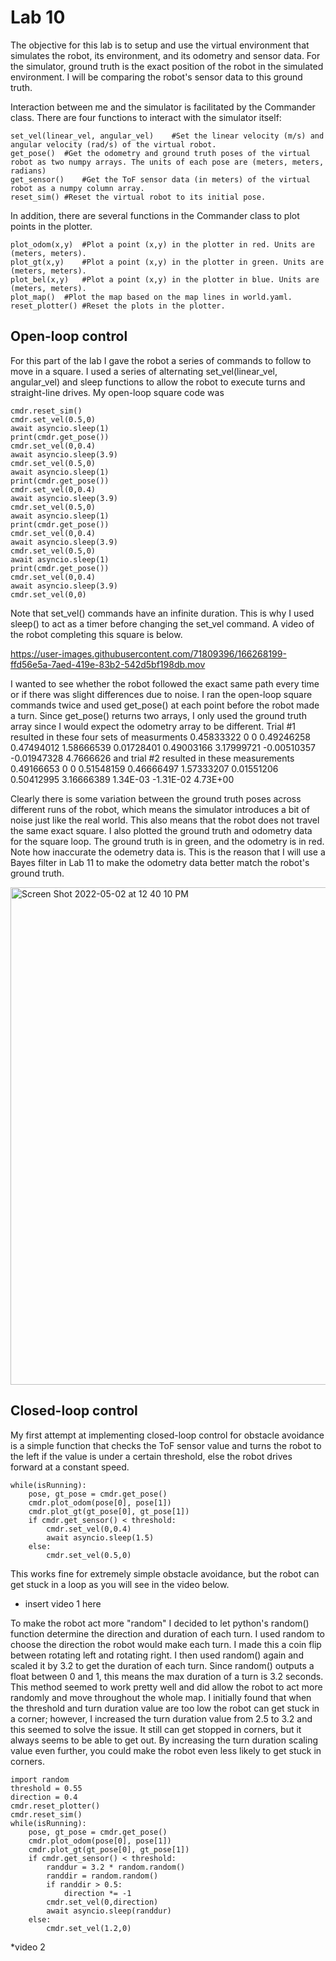 # Lab 10
The objective for this lab is to setup and use the virtual environment that simulates the robot, its environment, and its odometry and sensor data. 
For the simulator, ground truth is the exact position of the robot in the simulated environment. I will be comparing the robot's sensor data to this ground truth. 

Interaction between me and the simulator is facilitated by the Commander class. There are four functions to interact with the simulator itself:
```
set_vel(linear_vel, angular_vel)	#Set the linear velocity (m/s) and angular velocity (rad/s) of the virtual robot.
get_pose()	#Get the odometry and ground truth poses of the virtual robot as two numpy arrays. The units of each pose are (meters, meters, radians)
get_sensor()	#Get the ToF sensor data (in meters) of the virtual robot as a numpy column array.
reset_sim()	#Reset the virtual robot to its initial pose.
```
In addition, there are several functions in the Commander class to plot points in the plotter.
```
plot_odom(x,y)	#Plot a point (x,y) in the plotter in red. Units are (meters, meters).
plot_gt(x,y)	#Plot a point (x,y) in the plotter in green. Units are (meters, meters).
plot_bel(x,y)	#Plot a point (x,y) in the plotter in blue. Units are (meters, meters).
plot_map()	#Plot the map based on the map lines in world.yaml.
reset_plotter()	#Reset the plots in the plotter.
```

## Open-loop control
For this part of the lab I gave the robot a series of commands to follow to move in a square.
I used a series of alternating set_vel(linear_vel, angular_vel) and sleep functions to allow the robot to execute turns and straight-line drives. 
My open-loop square code was
```
cmdr.reset_sim()
cmdr.set_vel(0.5,0)
await asyncio.sleep(1)
print(cmdr.get_pose())
cmdr.set_vel(0,0.4)
await asyncio.sleep(3.9)
cmdr.set_vel(0.5,0)
await asyncio.sleep(1)
print(cmdr.get_pose())
cmdr.set_vel(0,0.4)
await asyncio.sleep(3.9)
cmdr.set_vel(0.5,0)
await asyncio.sleep(1)
print(cmdr.get_pose())
cmdr.set_vel(0,0.4)
await asyncio.sleep(3.9)
cmdr.set_vel(0.5,0)
await asyncio.sleep(1)
print(cmdr.get_pose())
cmdr.set_vel(0,0.4)
await asyncio.sleep(3.9)
cmdr.set_vel(0,0)
```
Note that set_vel() commands have an infinite duration. This is why I used sleep() to act as a timer before changing the set_vel command. A video of the robot completing this square is below.


https://user-images.githubusercontent.com/71809396/166268199-ffd56e5a-7aed-419e-83b2-542d5bf198db.mov

I wanted to see whether the robot followed the exact same path every time or if there was slight differences due to noise. I ran the open-loop square commands twice and used get_pose() at each point before the robot made a turn. Since get_pose() returns two arrays,
I only used the ground truth array since I would expect the odometry array to be different. Trial #1 resulted in these four sets of measurments
0.45833322	0	          0
0.49246258	0.47494012	1.58666539
0.01728401	0.49003166	3.17999721
-0.00510357	-0.01947328	4.7666626
and trial #2 resulted in these measurements
0.49166653	0	          0
0.51548159	0.46666497	1.57333207
0.01551206	0.50412995	3.16666389
1.34E-03	  -1.31E-02	  4.73E+00

Clearly there is some variation between the ground truth poses across different runs of the robot, which means the simulator introduces a bit of noise just like the real world. This also means that the robot does not travel the same exact square.
I also plotted the ground truth and odometry data for the square loop. The ground truth is in green, and the odometry is in red. Note how inaccurate the odemetry data is. This is the reason that I will use a Bayes filter in Lab 11 to make the odometry data better match the robot's ground truth.

<img width="796" alt="Screen Shot 2022-05-02 at 12 40 10 PM" src="https://user-images.githubusercontent.com/71809396/166288913-5b2e1ae3-5c01-4521-ab46-3383e7cd42fe.png">

## Closed-loop control

My first attempt at implementing closed-loop control for obstacle avoidance is a simple function that checks the ToF sensor value and turns the robot to the left if the value is under a certain threshold, else the robot drives forward at a constant speed.
```
while(isRunning):
    pose, gt_pose = cmdr.get_pose()
    cmdr.plot_odom(pose[0], pose[1])
    cmdr.plot_gt(gt_pose[0], gt_pose[1])
    if cmdr.get_sensor() < threshold:
        cmdr.set_vel(0,0.4)
        await asyncio.sleep(1.5)
    else:
        cmdr.set_vel(0.5,0)
```
This works fine for extremely simple obstacle avoidance, but the robot can get stuck in a loop as you will see in the video below. 


* insert video 1 here

To make the robot act more "random" I decided to let python's random() function determine the direction and duration of each turn. 
I used random to choose the direction the robot would make each turn. I made this a coin flip between rotating left and rotating right. I then used random() again and scaled it by 3.2 to get the duration of each turn. Since random() outputs a float between 0 and 1, this means the max duration of a turn is 3.2 seconds. This method seemed to work pretty well and did allow the robot to act more randomly and move throughout the whole map. I initially found that when the threshold and turn duration value are too low the robot can get stuck in a corner; however, I increased the turn duration value from 2.5 to 3.2 and this seemed to solve the issue. It still can get stopped in corners, but it always seems to be able to get out. By increasing the turn duration scaling value even further, you could make the robot even less likely to get stuck in corners. 
```
import random
threshold = 0.55
direction = 0.4
cmdr.reset_plotter()
cmdr.reset_sim()
while(isRunning):
    pose, gt_pose = cmdr.get_pose()
    cmdr.plot_odom(pose[0], pose[1])
    cmdr.plot_gt(gt_pose[0], gt_pose[1])
    if cmdr.get_sensor() < threshold:
        randdur = 3.2 * random.random()
        randdir = random.random()
        if randdir > 0.5:
            direction *= -1
        cmdr.set_vel(0,direction)
        await asyncio.sleep(randdur)
    else:
        cmdr.set_vel(1.2,0)
```

*video 2



